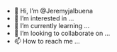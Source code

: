 - 👋 Hi, I’m @Jeremyjalbuena
- 👀 I’m interested in ...
- 🌱 I’m currently learning ...
- 💞️ I’m looking to collaborate on ...
- 📫 How to reach me ...

<!---
Jeremyjalbuena/Jeremyjalbuena is a ✨ special ✨ repository because its `README.md` (this file) appears on your GitHub profile.
You can click the Preview link to take a look at your changes.
--->

